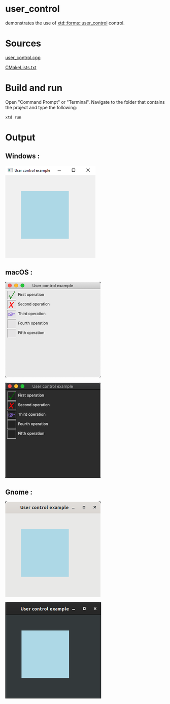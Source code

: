 # user_control

demonstrates the use of [xtd::forms::user_control](../../../src/xtd_forms/include/xtd/forms/user_control.hpp) control.

# Sources

[user_control.cpp](user_control.cpp)

[CMakeLists.txt](CMakeLists.txt)

# Build and run

Open "Command Prompt" or "Terminal". Navigate to the folder that contains the project and type the following:

```shell
xtd run
```

# Output

## Windows :

![Screenshot](../../../docs/pictures/examples/user_control_w.png)

## macOS :

![Screenshot](../../../docs/pictures/examples/user_control_m.png)

![Screenshot](../../../docs/pictures/examples/user_control_md.png)

## Gnome :

![Screenshot](../../../docs/pictures/examples/user_control_g.png)

![Screenshot](../../../docs/pictures/examples/user_control_gd.png)
